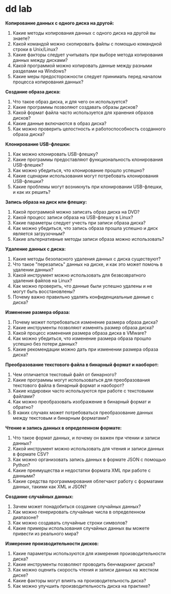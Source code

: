# dd lab

**Копирование данных с одного диска на другой:**

1. Какие методы копирования данных с одного диска на другой вы знаете?
2. Какой командой можно скопировать файлы с помощью командной строки в Unix/Linux?
3. Какие факторы следует учитывать при выборе метода копирования данных между дисками?
4. Какой программой можно копировать данные между разными разделами на Windows?
5. Какие меры предосторожности следует принимать перед началом процесса копирования данных?

**Создание образа диска:**

1. Что такое образ диска, и для чего он используется?
2. Какие программы позволяют создавать образы дисков?
3. Какой формат файла часто используется для хранения образов дисков?
4. Какие данные включаются в образ диска?
5. Как можно проверить целостность и работоспособность созданного образа диска?

**Клонирование USB-флешки:**

1. Как можно клонировать USB-флешку?
2. Какие программы предоставляют функциональность клонирования USB-флешек?
3. Как можно убедиться, что клонирование прошло успешно?
4. Какие сценарии использования могут потребовать клонирования USB-флешки?
5. Какие проблемы могут возникнуть при клонировании USB-флешки, и как их решить?

**Запись образа на диск или флешку:**

1. Какой программой можно записать образ диска на DVD?
2. Какой процесс записи образа на USB-флешку в Linux?
3. Какие параметры следует учесть при записи образа диска?
4. Как можно убедиться, что запись образа прошла успешно и диск является загрузочным?
5. Какие альтернативные методы записи образа можно использовать?

**Удаление данных с диска:**

1. Какие методы безопасного удаления данных с диска существуют?
2. Что такое "перезапись" данных на диске, и как это может помочь в удалении данных?
3. Какой инструмент можно использовать для безвозвратного удаления файлов на Linux?
4. Как можно проверить, что данные были успешно удалены и не могут быть восстановлены?
5. Почему важно правильно удалять конфиденциальные данные с диска?

**Изменение размера образа:**

1. Почему может потребоваться изменение размера образа диска?
2. Какие инструменты позволяют изменять размер образа диска?
3. Какой процесс изменения размера образа диска в VMware?
4. Как можно убедиться, что изменение размера образа прошло успешно без потери данных?
5. Какие рекомендации можно дать при изменении размера образа диска?

**Преобразование текстового файла в бинарный формат и наоборот:**

1. Чем отличается текстовый файл от бинарного?
2. Какие программы могут использоваться для преобразования текстового файла в бинарный формат и наоборот?
3. Какие кодировки часто используются при работе с текстовыми файлами?
4. Как можно преобразовать изображение в бинарный формат и обратно?
5. В каких случаях может потребоваться преобразование данных между текстовым и бинарным форматами?

**Чтение и запись данных в определенном формате:**

1. Что такое формат данных, и почему он важен при чтении и записи данных?
2. Какой инструмент можно использовать для чтения и записи данных в формате CSV?
3. Как можно организовать запись данных в формате JSON с помощью Python?
4. Какие преимущества и недостатки формата XML при работе с данными?
5. Какие средства программирования облегчают работу с форматами данных, такими как XML и JSON?

**Создание случайных данных:**

1. Зачем может понадобиться создание случайных данных?
2. Как можно генерировать случайные числа в определенном диапазоне?
3. Как можно создавать случайные строки символов?
4. Какие примеры использования случайных данных вы можете привести из реального мира?

**Измерение производительности дисков:**

1. Какие параметры используются для измерения производительности диска?
2. Какие инструменты позволяют проводить бенчмаркинг дисков?
3. Как можно оценить скорость чтения и записи данных на жестком диске?
4. Какие факторы могут влиять на производительность диска?
5. Как можно улучшить производительность диска на практике?

